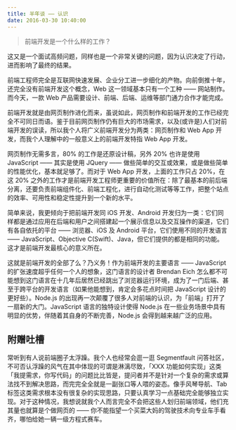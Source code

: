 ```yaml
---
title: 半年谈 —— 认识
date: 2016-03-30 10:40:00
---
```


> 前端开发是一个什么样的工作？

这又是一个面试高频问题，同样也是一个非常关键的问题，因为认识决定了行动，进而影响了最终的结果。

<!--more-->

前端工程师完全是互联网快速发展、企业分工进一步细化的产物。向前倒推十年，还完全没有前端开发这个概念，Web 这一领域基本只有一个工种 —— 网站制作。而今天，一款 Web 产品需要设计、前端、后端、运维等部门通力合作才能完成。

前端开发就是由网页制作进化而来，虽说如此，网页制作和前端开发的工作已经完全不可同日而语。鉴于目前网页制作仍有巨大的市场需求，以及(或许是)人们对前端开发的误读，所以我个人将广义前端开发分为两类：网页制作和 Web App 开发，而我个人理解中的一般意义上的前端开发特指 Web App 开发。

网页制作无需多言，80% 的工作是还原设计稿，另外 20% 也许是使用 JavaScript —— 其实是使用 JQuery —— 做些简单的交互或效果，或是做些简单的性能优化，基本就足够了。而对于 Web App 开发，上面的工作只占 20%，在这 20% 之外的工作才是前端开发工程师更重要的价值所在：除了最基本的前后端分离，还要负责前端组件化、前端工程化，进行自动化测试等等工作，把整个站点的效率、可用性和稳定性提升到一个新的水平。

简单来说，我更倾向于把前端开发同 iOS 开发、Android 开发归为一类：它们同样都是通过应用在后端和用户之间搭建起一个展示信息以及交互操作的渠道，它们有各自依托的平台 —— 浏览器、iOS 及 Android 平台，它们使用不同的开发语言 —— JavaScript、Objective C(Swift)、Java，但它们提供的都是相同的功能。这才是前端开发最核心的意义所在。

这就是前端开发的全部了么？乃义务！作为前端开发的主要语言 —— JavaScript 的扩张速度超乎任何一个人的想象，这门语言的设计者 Brendan Eich 怎么都不可能想到这门语言在十几年后居然已经跳出了浏览器运行环境，成为了一门后端、甚至于跨平台的开发语言（如果他能想到，肯定会多花点时间把 JavaScript 设计的更好些）。Node.js 的出现再一次颠覆了很多人对前端的认识，为「前端」打开了一扇新的大门。JavaScript 语言的独特设计使得 Node.js 在一些业务场景中具有明显的优势，伴随着其自身的不断完善，Node.js 会得到越来越广泛的应用。

## 附赠吐槽

常听到有人说前端圈子太浮躁。我个人也经常会逛一逛 Segmentfault 问答社区，不可否认浮躁的风气在其中体现的可谓是淋漓尽致，「XXX 功能如何实现」这类「我提需求，你写代码」的问题比比皆是，提问者并不是针对一个复杂的需求或算法找不到解决思路，而完完全全就是一副张口等人喂的姿态。像手风琴导航、Tab 标签这类需求根本没有很复杂的实现思路，只要认真学习一点基础完全能够独立实现。对于这种情况，我想说就我个人而言完全不会把这些人划归前端领域，他们充其量也就算是个做网页的 —— 你不能指望一个买菜大妈的驾驶技术向专业车手看齐，哪怕给她一辆一级方程式赛车。
